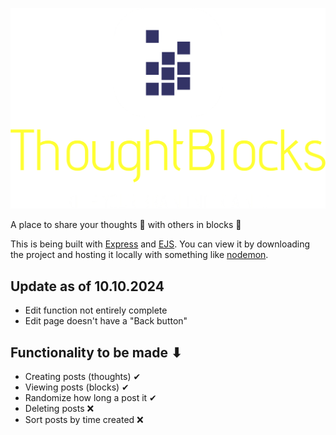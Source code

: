 ﻿![ThoughtBlocks Logo](public/resources/logo-no-background.png)

A place to share your thoughts 💭 with others in blocks 🧱

This is being built with [Express](https://expressjs.com/) and [EJS](https://ejs.co/#about).
You can view it by downloading the project and hosting it locally with something like [nodemon](https://www.npmjs.com/package/nodemon).

## Update as of 10.10.2024

- Edit function not entirely complete
- Edit page doesn't have a "Back button"

## Functionality to be made ⬇

- Creating posts (thoughts) ✔
- Viewing posts (blocks) ✔
- Randomize how long a post it ✔
- Deleting posts ❌
- Sort posts by time created ❌
